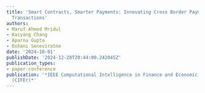 ```yaml
---
title: 'Smart Contracts, Smarter Payments: Innovating Cross Border Payments and Reporting
  Transactions'
authors:
- Maruf Ahmed Mridul
- Kaiyang Chang
- Aparna Gupta
- Oshani Seneviratne
date: '2024-10-01'
publishDate: '2024-12-28T20:44:00.242045Z'
publication_types:
- paper-conference
publication: '*IEEE Computational Intelligence in Finance and Economic Conference
  (CIFEr)*'
---
```

